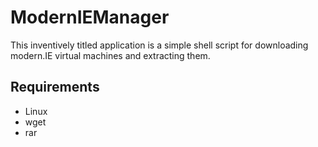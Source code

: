 ModernIEManager
===============

This inventively titled application is a simple shell script for downloading modern.IE virtual machines and extracting them.

## Requirements ##
* Linux
* wget
* rar